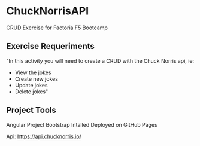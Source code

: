# ChuckNorrisAPI

CRUD Exercise for Factoria F5 Bootcamp

## Exercise Requeriments

"In this activity you will need to create a CRUD with the Chuck Norris api, ie:
- View the jokes
- Create new jokes
- Update jokes
- Delete jokes"

## Project Tools

Angular Project
Bootstrap Intalled
Deployed on GitHub Pages

Api: https://api.chucknorris.io/
